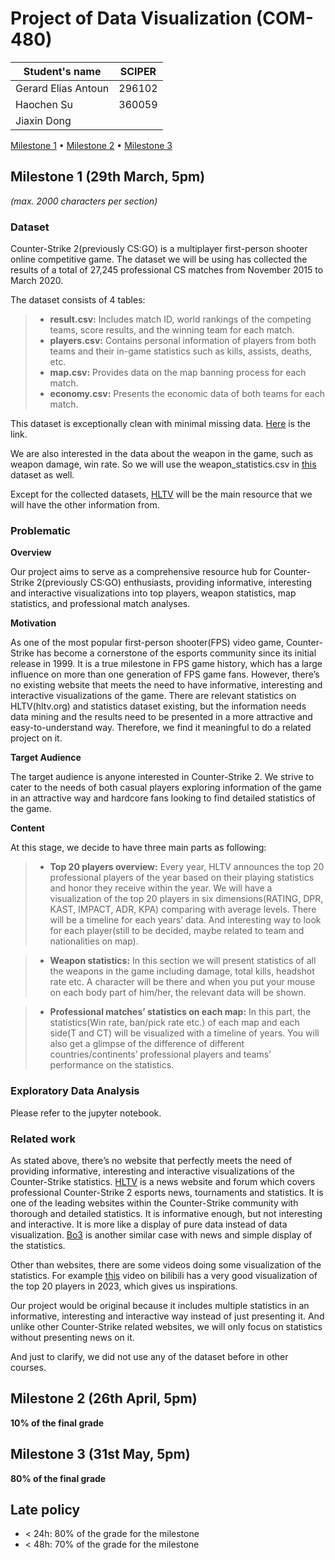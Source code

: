 # Project of Data Visualization (COM-480)

| Student's name | SCIPER |
| -------------- | ------ |
| Gerard Elias Antoun | 296102 |
| Haochen Su | 360059 |
| Jiaxin Dong |  |

[Milestone 1](#milestone-1) • [Milestone 2](#milestone-2) • [Milestone 3](#milestone-3)

## Milestone 1 (29th March, 5pm)

*(max. 2000 characters per section)*

### Dataset

Counter-Strike 2(previously CS:GO) is a multiplayer first-person shooter online competitive game. The dataset we will be using has collected the results of a total of 27,245 professional CS matches from November 2015 to March 2020. 

The dataset consists of 4 tables: 

> - **result.csv:** Includes match ID, world rankings of the competing teams, score results, and the winning team for each match.
> - **players.csv:** Contains personal information of players from both teams and their in-game statistics such as kills, assists, deaths, etc.
> - **map.csv:** Provides data on the map banning process for each match.
> - **economy.csv:** Presents the economic data of both teams for each match.

This dataset is exceptionally clean with minimal missing data. [Here](https://www.kaggle.com/datasets/mateusdmachado/csgo-professional-matches) is the link.

We are also interested in the data about the weapon in the game, such as weapon damage, win rate. So we will use the weapon_statistics.csv in [this](https://www.kaggle.com/datasets/computingvictor/counter-strike-2-statistic) dataset as well.

Except for the collected datasets, [HLTV](https://www.hltv.org/) will be the main resource that we will have the other information from.

### Problematic

**Overview**

Our project aims to serve as a comprehensive resource hub for Counter-Strike 2(previously CS:GO) enthusiasts, providing informative, interesting and interactive visualizations into top players, weapon statistics, map statistics, and professional match analyses. 

**Motivation**

As one of the most popular first-person shooter(FPS) video game, Counter-Strike has become a cornerstone of the esports community since its initial release in 1999. It is a true milestone in FPS game history, which has a large influence on more than one generation of FPS game fans. However, there’s no existing website that meets the need to have informative, interesting and interactive visualizations of the game. There are relevant statistics on HLTV(hltv.org) and statistics dataset existing, but the information needs data mining and the results need to be presented in a more attractive and easy-to-understand way. Therefore, we find it meaningful to do a related project on it.

**Target Audience**

The target audience is anyone interested in Counter-Strike 2. We strive to cater to the needs of both casual players exploring information of the game in an attractive way and hardcore fans looking to find detailed statistics of the game.

**Content**

At this stage, we decide to have three main parts as following:

> - **Top 20 players overview:**
Every year, HLTV announces the top 20 professional players of the year based on their playing statistics and honor they receive within the year. We will have a visualization of the top 20 players in six dimensions(RATING, DPR, KAST, IMPACT, ADR, KPA) comparing with average levels. There will be a timeline for each years’ data. And interesting way to look for each player(still to be decided, maybe related to team and nationalities on map).

> - **Weapon statistics:**
In this section we will present statistics of all the weapons in the game including damage, total kills, headshot rate etc. A character will be there and when you put your mouse on each body part of him/her, the relevant data will be shown. 

> - **Professional matches’ statistics on each map:**
In this part, the statistics(Win rate, ban/pick rate etc.) of each map and each side(T and CT) will be visualized with a timeline of years. You will also get a glimpse of the difference of different countries/continents’ professional players and teams’ performance on the statistics.


### Exploratory Data Analysis

Please refer to the jupyter notebook.

### Related work

As stated above, there’s no website that perfectly meets the need of providing informative, interesting and interactive visualizations of the Counter-Strike statistics. [HLTV](https://www.hltv.org/) is a news website and forum which covers professional Counter-Strike 2 esports news, tournaments and statistics. It is one of the leading websites within the Counter-Strike community with thorough and detailed statistics. It is informative enough, but not interesting and interactive. It is more like a display of pure data instead of data visualization. [Bo3](https://bo3.gg/) is another similar case with news and simple display of the statistics. 

Other than websites, there are some videos doing some visualization of the statistics. For example [this](https://www.bilibili.com/video/BV1YK411Y7j9/?share_source=copy_web&vd_source=1a80d0a287810aaed54bd1722292da14) video on bilibili has a very good visualization of the top 20 players in 2023, which gives us inspirations. 

Our project would be original because it includes multiple statistics in an informative, interesting and interactive way instead of just presenting it. And unlike other Counter-Strike related websites, we will only focus on statistics without presenting news on it. 

And just to clarify, we did not use any of the dataset before in other courses.

## Milestone 2 (26th April, 5pm)

**10% of the final grade**


## Milestone 3 (31st May, 5pm)

**80% of the final grade**


## Late policy

- < 24h: 80% of the grade for the milestone
- < 48h: 70% of the grade for the milestone

